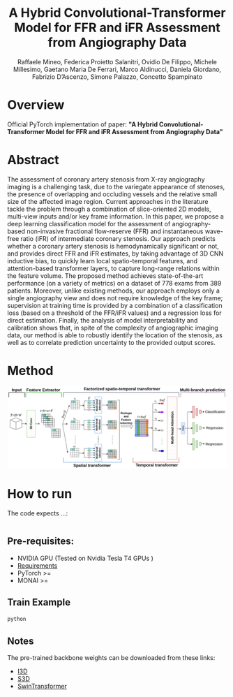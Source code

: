<div align="center">

# A Hybrid Convolutional-Transformer Model for FFR and iFR Assessment from Angiography Data
Raffaele Mineo, Federica Proietto Salanitri, Ovidio De Filippo, Michele Millesimo, Gaetano Maria De Ferrari, Marco Aldinucci, Daniela
Giordano, Fabrizio D’Ascenzo, Simone Palazzo, Concetto Spampinato

<!---[![Paper](http://img.shields.io/badge/paper-arxiv.2206.10048-B31B1B.svg)]()-->

</div>

# Overview
Official PyTorch implementation of paper: <b>"A Hybrid Convolutional-Transformer Model for FFR and iFR Assessment from Angiography Data"</b>

# Abstract
The assessment of coronary artery stenosis from X-ray angiography imaging is a challenging task, due to the variegate appearance of stenoses, the presence of overlapping and occluding vessels and the relative small size of the affected image region. Current approaches in the literature tackle the problem through a combination of slice-oriented 2D models, multi-view inputs and/or key frame information. In this paper, we propose a deep learning classification model for the assessment of angiography-based non-invasive fractional flow-reserve (FFR) and instantaneous wave-free ratio (iFR) of intermediate coronary stenosis. Our approach predicts whether a coronary artery stenosis is hemodynamically significant or not, and provides direct FFR and iFR estimates, by taking advantage of 3D CNN inductive bias, to quickly learn local spatio-temporal features, and attention-based transformer layers, to capture long-range relations within the feature volume. The proposed method achieves state-of-the-art performance (on a variety of metrics) on a dataset of 778 exams from 389 patients. Moreover, unlike existing methods, our approach employs only a single angiography view and does not require knowledge of the key frame; supervision at training time is provided by a combination of a classification loss (based on a threshold of the FFR/iFR values) and a regression loss for direct estimation.
Finally, the analysis of model interpretability and calibration shows that, in spite of the complexity of angiographic imaging data, our method is able to robustly identify the location of the stenosis, as well as to correlate prediction uncertainty to the provided output scores.

# Method
 <p align = "center"><img src="img/net.png" width="600" style = "text-align:center"/></p>
 
 # How to run
 The code expects ...:
 ```python

```
 
 ## Pre-requisites:
- NVIDIA GPU (Tested on Nvidia Tesla T4 GPUs )
- [Requirements](env.yaml)
- PyTorch >= 
- MONAI >= 

## Train Example
```bash
python 

```

## Notes
The pre-trained backbone weights can be downloaded from these links:
- [I3D](https://github.com/piergiaj/pytorch-i3d/blob/master/models/rgb_imagenet.pt)
- [S3D](https://drive.google.com/uc?export=download&id=1HJVDBOQpnTMDVUM3SsXLy0HUkf_wryGO)
- [SwinTransformer](https://github.com/SwinTransformer/storage/releases/download/v1.0.4/swin_base_patch244_window1677_sthv2.pth)
